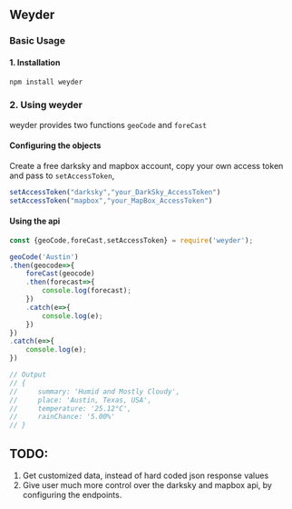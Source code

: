 ## Weyder

### Basic Usage

#### 1. Installation
```cmd
npm install weyder
```

### 2. Using weyder
weyder provides two functions ``geoCode`` and ``foreCast``

#### Configuring the objects
Create a free darksky and mapbox account, copy your own access token and pass to `setAccessToken`, 
```js
setAccessToken("darksky","your_DarkSky_AccessToken")
setAccessToken("mapbox","your_MapBox_AccessToken")
``` 

#### Using the api
```js
const {geoCode,foreCast,setAccessToken} = require('weyder');

geoCode('Austin')
.then(geocode=>{
    foreCast(geocode)
    .then(forecast=>{
        console.log(forecast);
    })
    .catch(e=>{
        console.log(e);
    })
})
.catch(e=>{
    console.log(e);
})

// Output
// {
//     summary: 'Humid and Mostly Cloudy',
//     place: 'Austin, Texas, USA',
//     temperature: '25.12°C',
//     rainChance: '5.00%'
// }
```

**TODO**: 
--
1. Get customized data, instead of hard coded json response values
2. Give user much more control over the darksky and mapbox api, by configuring the endpoints.
